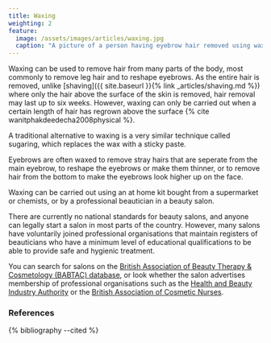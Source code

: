```yaml
---
title: Waxing
weighting: 2
feature:
  image: /assets/images/articles/waxing.jpg
  caption: "A picture of a person having eyebrow hair removed using wax"
---
```


Waxing can be used to remove hair from many parts of the body, most commonly to remove leg hair and to reshape eyebrows. As the entire hair is removed, unlike [shaving]({{ site.baseurl }}{% link _articles/shaving.md %}) where only the hair above the surface of the skin is removed, hair removal may last up to six weeks. However, waxing can only be carried out when a certain length of hair has regrown above the surface {% cite wanitphakdeedecha2008physical %}.

A traditional alternative to waxing is a very similar technique called sugaring, which replaces the wax with a sticky paste.

Eyebrows are often waxed to remove stray hairs that are seperate from the main eyebrow, to reshape the eyebrows or make them thinner, or to remove hair from the bottom to make the eyebrows look higher up on the face.

Waxing can be carried out using an at home kit bought from a supermarket or chemists, or by a professional beautician in a beauty salon.

There are currently no national standards for beauty salons, and anyone can legally start a salon in most parts of the country. However, many salons have voluntarily joined professional organisations that maintain registers of beauticians who have a minimum level of educational qualifications to be able to provide safe and hygienic treatment. 

You can search for salons on the [British Association of Beauty Therapy & Cosmetology (BABTAC) database](https://www.babtac.com/salons), or look whether the salon advertises membership of professional organisations such as the [Health and Beauty Industry Authority](https://www.habia.org/) or the [British Association of Cosmetic Nurses](https://www.bacn.org.uk/).

### References

{% bibliography --cited %}
